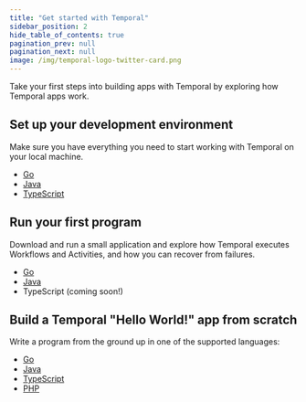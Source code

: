 ```yaml
---
title: "Get started with Temporal"
sidebar_position: 2
hide_table_of_contents: true
pagination_prev: null
pagination_next: null
image: /img/temporal-logo-twitter-card.png
---
```


Take your first steps into building apps with Temporal by exploring how Temporal apps work.

## Set up your development environment

Make sure you have everything you need to start working with Temporal on your local machine.

* [Go](go/dev_environment/index.md)
* [Java](java/dev_environment/index.md)
* [TypeScript](typescript/dev_environment/index.md)

## Run your first program

Download and run a small application and explore how Temporal executes Workflows and Activities, and how you can recover from failures.

* [Go](go/first_program_in_go/index.md)
* [Java](java/first_program_in_java/index.md)
* TypeScript (coming soon!)

## Build a Temporal "Hello World!" app from scratch

Write a program from the ground up in one of the supported languages:

* [Go](go/hello_world_in_go/index.md)
* [Java](java/hello_world_in_java/index.md)
* [TypeScript](typescript/hello_world_in_typescript/index.md)
* [PHP](php/hello_world_in_php/index.md)

